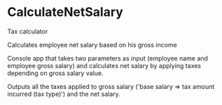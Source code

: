 # CalculateNetSalary
Tax calculator

Calculates employee net salary based on his gross income

Console app that takes two parameters as input (employee name and employee gross salary) 
and calculates net salary by applying taxes depending on gross salary value.

Outputs all the taxes applied to gross salary ('base salary => tax amount incurred (tax type)')
and the net salary.
